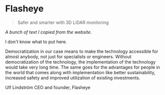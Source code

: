 # Flasheye

> Safer and smarter with 3D LiDAR monitoring

*A bunch of text I copied from the website.*

I don't know what to put here.

<!-- Lägg in support-titel -->
Democratization in our case means to make the technology accessible for almost anybody, not just for specialists or engineers. Without democratization of the technology, the implementation of the technology would take very long time. The same goes for the advantages for people in the world that comes along with implementation like better sustainability, increased safety and improved utilization of existing investments.

Ulf Lindström
CEO and founder, Flasheye
